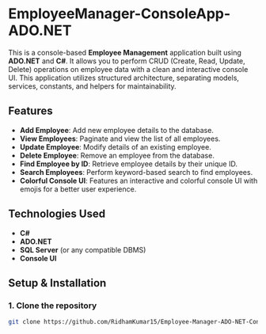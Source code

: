 # EmployeeManager-ConsoleApp-ADO.NET

This is a console-based **Employee Management** application built using **ADO.NET** and **C#**. It allows you to perform CRUD (Create, Read, Update, Delete) operations on employee data with a clean and interactive console UI. This application utilizes structured architecture, separating models, services, constants, and helpers for maintainability.

## Features
- **Add Employee**: Add new employee details to the database.
- **View Employees**: Paginate and view the list of all employees.
- **Update Employee**: Modify details of an existing employee.
- **Delete Employee**: Remove an employee from the database.
- **Find Employee by ID**: Retrieve employee details by their unique ID.
- **Search Employees**: Perform keyword-based search to find employees.
- **Colorful Console UI**: Features an interactive and colorful console UI with emojis for a better user experience.
  
## Technologies Used
- **C#**
- **ADO.NET**
- **SQL Server** (or any compatible DBMS)
- **Console UI**

## Setup & Installation

### 1. Clone the repository

```bash
git clone https://github.com/RidhamKumar15/Employee-Manager-ADO-NET-Console-App

